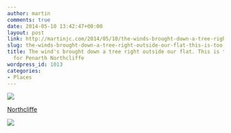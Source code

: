 ```yaml
---
author: martin
comments: true
date: 2014-05-10 13:42:47+00:00
layout: post
link: http://martinjc.com/2014/05/10/the-winds-brought-down-a-tree-right-outside-our-flat-this-is-too-much-excitement-for-penarth-northcliffe/
slug: the-winds-brought-down-a-tree-right-outside-our-flat-this-is-too-much-excitement-for-penarth-northcliffe
title: The wind's brought down a tree right outside our flat. This is too much excitement
  for Penarth Northcliffe
wordpress_id: 1013
categories:
- Places
---
```


![](https://irs3.4sqi.net/img/general/original/790204_2PO99QJzLl5_6TGlZ-aTF8j79vAYYrvfgei-edNnfGo.jpg)  


[Northcliffe](http://4sq.com/MFpIVW)




![](http://ift.tt/1oHJyOu)
